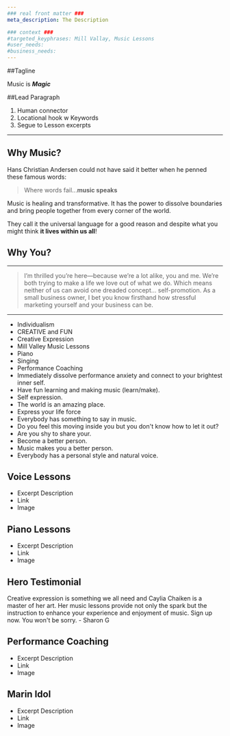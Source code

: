 ```yaml
---
### real front matter ###
meta_description: The Description

### context ###
#targeted_keyphrases: Mill Vallay, Music Lessons
#user_needs:
#business_needs:
---
```


<!-- MAP
- Signup for a Free Lesson Now [include]
- Tagline
- Hero Image
- Lead Paragraph
- Free Intro Lesson
- Voice Lessons
  - Excerpt Description
  - Link (Voice Page)
  - Image
  - Testimonial
- Piano Lessons
  - Excerpt Description
  - Link (Piano Page)
  - Image
  - Testimonial
- Performance Coaching Lessons
  - Excerpt Description
  - Link (Performance Coaching Page)
  - Image
  - Testimonial
- Marin Idol
  - Excerpt Description
  - Link (Idol Page)
  - Image
  - Testimonial
- Latest Blog Post
- Newsletter Signup Form
- Contact Information -->

##Tagline

Music is _**Magic**_

<!-- - **Find/Discover** your personal style and natural voice
- **Reveal/Unleash** your personal style and natural voice
- **Free** your personal style and natural voice
- Music is Magic
- YOU can make amazing music
- You are musical, let me show you how
- Music is natural
- Unlock YOUR
- Express yourself yo!
- Express yourself in music!
- Expand, grow and surprise yourself!
- Music for everyone
- Everyone can make music
- Everyone can make amazing music
- Discover your musical self
- Musical Skills for life
- Find your personal style
- You can actually have fun making music!
- Music **can** be fun
- Music lessons without the baggage.
-->


##Lead Paragraph

1. Human connector
2. Locational hook w Keywords
3. Segue to Lesson excerpts

---

## Why Music?

Hans Christian Andersen could not have said it better when he penned these famous words:

> Where words fail...**music speaks**

Music is healing and transformative. It has the power to dissolve boundaries and bring people together from every corner of the world.

They call it the universal language for a good reason and despite what you might think **it lives within us all**!

## Why You?

---

> I’m thrilled you’re here—because we’re a lot alike, you and me. We’re both trying to make a life we love out of what we do.
> Which means neither of us can avoid one dreaded concept… self-promotion. As a small business owner, I bet you know firsthand how stressful marketing yourself and your business can be.

---

- Individualism
- CREATIVE and FUN
- Creative Expression
- Mill Valley Music Lessons
- Piano
- Singing
- Performance Coaching
- Immediately dissolve performance anxiety and connect to your brightest inner self.
- Have fun learning and making music (learn/make).
- Self expression.
- The world is an amazing place.
- Express your life force
- Everybody has something to say in music.
- Do you feel this moving inside you but you don't know how to let it out?
- Are you shy to share your.
- Become a better person.
- Music makes you a better person.
- Everybody has a personal style and natural voice.

## Voice Lessons

- Excerpt Description
- Link
- Image

## Piano Lessons

- Excerpt Description
- Link
- Image

## Hero Testimonial

Creative expression is something we all need and Caylia Chaiken is a master of her art. Her music lessons provide not only the spark but the instruction to enhance your experience and enjoyment of music. Sign up now. You won't be sorry. - Sharon G

<!-- [ALT TESTIMONIAL] Caylia's heart is in her music and with her students. Our daughter has her voice because of Caylia! -->

## Performance Coaching

- Excerpt Description
- Link
- Image

## Marin Idol

- Excerpt Description
- Link
- Image


<!---

##Who are you and what do you do?

Thru teaching music and sharing my passion for music, I empower my students to expand and grow, learn how to navigate the world from a more centered and powerful space, and bring joy and happiness to their lives and the world by finding their music inside of themselves.

##Why did you create your company?

Because I deeply believe in the power of music.  I believe that music brings people together from every corner of the world, that music can heal you and is an acceptable way to express emotions.

--->




<!---
The Caylia Chaiken Music Studio has a warm approach to teaching that is engaging and makes learning easy. Caylia shares her passion for music and helps guide her students in finding their own music inside themselves, giving them musical skills for life. Caylia uses a variety of piano teaching techniques, facilitating a learning experience from a diverse repertoire of popular, blues, and classical songs. From their first lesson, students will be able to sit down at the piano and play. Caylia’s voice coaching develops and opens the singer’s natural voice, as well as nurturing each student’s personal style.

Caylia Chaiken is a California State credentialed music teacher with a Bachelor of Arts in Music and a Masters in Education. She has taught general music and choral singing in both private and public schools, and has directed many musical theatre programs in the North Bay Area. In her studio, she teaches piano, singing, performance technique and songwriting.  Her varied teaching techniques help guide her students in discovering their own expressions and creativity through music.

Caylia Chaiken is an accomplished professional pianist, singer, and songwriter who loves sharing the joys of learning music with her students of any age.

At the Caylia Chaiken Music Studio
Singing is taught as an extension of one’s natural speaking voice – everyone can sing!
The singer learns breath control, pitch recognition, posture, vocal placement and  performance techniques that will bring their singing to a professional level.
Piano taught in kinesthetic method, featuring the Simply Music® Program, where muscle memory is retained, allowing the student to play a recognizable melody immediately.
The piano student will learn correct hand position, posture, rhythm and musicality, along with innate music theory.

-->
